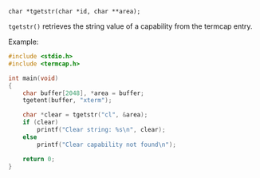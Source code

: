 `char *tgetstr(char *id, char **area);`

`tgetstr()` retrieves the string value of a capability from the termcap entry.

Example:
```c
#include <stdio.h>
#include <termcap.h>

int main(void)
{
    char buffer[2048], *area = buffer;
    tgetent(buffer, "xterm");

    char *clear = tgetstr("cl", &area);
    if (clear)
        printf("Clear string: %s\n", clear);
    else
        printf("Clear capability not found\n");

    return 0;
}
```